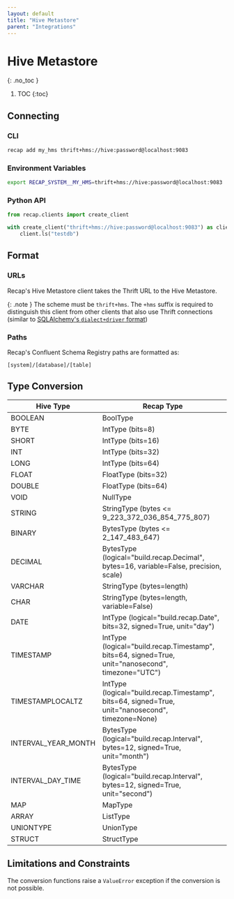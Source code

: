 ```yaml
---
layout: default
title: "Hive Metastore"
parent: "Integrations"
---
```


# Hive Metastore
{: .no_toc }

1. TOC
{:toc}

## Connecting

### CLI

```bash
recap add my_hms thrift+hms://hive:password@localhost:9083
```

### Environment Variables

```bash
export RECAP_SYSTEM__MY_HMS=thrift+hms://hive:password@localhost:9083
```

### Python API

```python
from recap.clients import create_client

with create_client("thrift+hms://hive:password@localhost:9083") as client:
    client.ls("testdb")
```

## Format

### URLs

Recap's Hive Metastore client takes the Thrift URL to the Hive Metastore.

{: .note }
The scheme must be `thrift+hms`. The `+hms` suffix is required to distinguish this client from other clients that also use Thrift connections (similar to [SQLAlchemy's `dialect+driver` format](https://docs.sqlalchemy.org/en/20/core/engines.html#database-urls))

### Paths

Recap's Confluent Schema Registry paths are formatted as:

```
[system]/[database]/[table]
```

## Type Conversion

| Hive Type                          | Recap Type |
|------------------------------------|------------------------------------|
| BOOLEAN        | BoolType |
| BYTE           | IntType (bits=8) |
| SHORT          | IntType (bits=16) |
| INT            | IntType (bits=32) |
| LONG           | IntType (bits=64) |
| FLOAT          | FloatType (bits=32) |
| DOUBLE         | FloatType (bits=64) |
| VOID           | NullType |
| STRING         | StringType (bytes <= 9_223_372_036_854_775_807) |
| BINARY         | BytesType (bytes <= 2_147_483_647) |
| DECIMAL                     | BytesType (logical="build.recap.Decimal", bytes=16, variable=False, precision, scale) |
| VARCHAR                     | StringType (bytes=length) |
| CHAR                        | StringType (bytes=length, variable=False) |
| DATE           | IntType (logical="build.recap.Date", bits=32, signed=True, unit="day") |
| TIMESTAMP      | IntType (logical="build.recap.Timestamp", bits=64, signed=True, unit="nanosecond", timezone="UTC") |
| TIMESTAMPLOCALTZ| IntType (logical="build.recap.Timestamp", bits=64, signed=True, unit="nanosecond", timezone=None) |
| INTERVAL_YEAR_MONTH | BytesType (logical="build.recap.Interval", bytes=12, signed=True, unit="month") |
| INTERVAL_DAY_TIME | BytesType (logical="build.recap.Interval", bytes=12, signed=True, unit="second") |
| MAP                         | MapType |
| ARRAY                        | ListType |
| UNIONTYPE                       | UnionType |
| STRUCT                      | StructType |

## Limitations and Constraints

The conversion functions raise a `ValueError` exception if the conversion is not possible.
